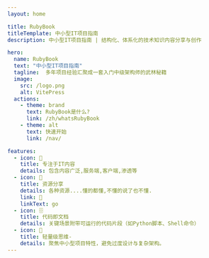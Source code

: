 ```yaml
---
layout: home

title: RubyBook
titleTemplate: 中小型IT项目指南
description: 中小型IT项目指南 | 结构化、体系化的技术知识内容分享与创作

hero:
  name: RubyBook
  text: "中小型IT项目指南"
  tagline:  多年项目经验汇聚成一套入门中级架构师的武林秘籍
  image:
    src: /logo.png
    alt: VitePress
  actions:
    - theme: brand
      text: RubyBook是什么?
      link: /zh/whatsRubyBook
    - theme: alt
      text: 快速开始
      link: /nav/

features:
  - icon: 📝
    title: 专注于IT内容
    details: 包含内容广泛,服务端,客户端,渗透等
  - icon: 🚀
    title: 资源分享
    details: 各种资源....懂的都懂,不懂的说了也不懂.
    link: 🚀
    linkText: go
  - icon: 🗄️
    title: 代码即文档
    details: 关键场景附带可运行的代码片段（如Python脚本、Shell命令）
  - icon: 💬
    title: 轻量级思维-
    details: 聚焦中小型项目特性，避免过度设计与复杂架构。
---
```


<HomeUnderline />

<confetti />

<busuanzi />

